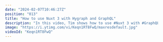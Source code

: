 ```yaml
---
date: "2024-02-07T10:46:27Z"
position: "013"
title: "How to use Nuxt 3 with Hygraph and GraphQL"
description: "In this video, Tim shows how to use #Nuxt 3 with #GraphQL to query a Hygraph remote REST API source.\n\nLearn more about remote sources here: https://hygraph.com/docs/guides/schema/remote-sources\nHow to add any REST source to Hygraph: https://www.youtube.com/watch?v=NpHSqsol3xc\n\nJoin our Slack community:\nhttps://slack.hygraph.com\n\nChapters:\n00:00 Introduction\n00:40 Nuxt 3 and GrAPHQL\n00:56 The API Playground\n01:35 The Nuxt Setup\n02:15 Queries and automatic codegen\n03:30 Basic query using GraphQL composable\n05:35 A fancier version\n07:12 useGraphQL custom composable\n08:05 Conclusion"
image: "https://i.ytimg.com/vi/Keqn1RT8FwQ/maxresdefault.jpg"
videoId: "Keqn1RT8FwQ"
---
```


